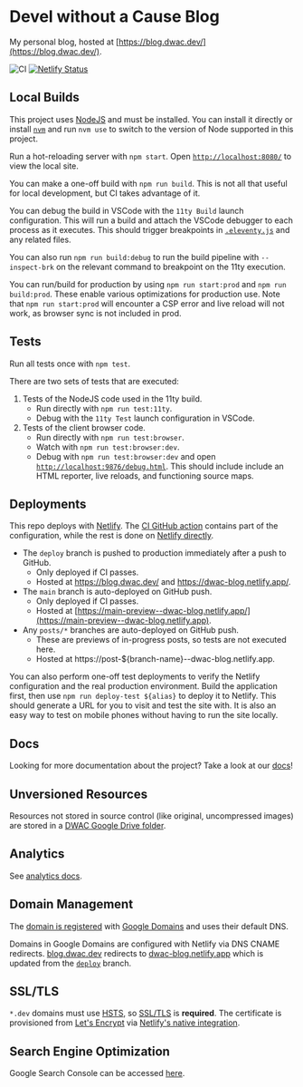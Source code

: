 # Devel without a Cause Blog

My personal blog, hosted at [https://blog.dwac.dev/](https://blog.dwac.dev/).

<!-- status badges for CI and Netlify. -->
![CI](https://github.com/dgp1130/blog/workflows/CI/badge.svg?branch=main)
[![Netlify Status](https://api.netlify.com/api/v1/badges/2911a197-8a53-460c-ad53-016372148b01/deploy-status)](https://app.netlify.com/sites/dwac/deploys)

## Local Builds

This project uses [NodeJS](https://nodejs.org/) and must be installed. You can
install it directly or install [`nvm`](https://github.com/nvm-sh/nvm) and run
`nvm use` to switch to the version of Node supported in this project.

Run a hot-reloading server with `npm start`. Open
[`http://localhost:8080/`](http://localhost:8080/) to view the local site.

You can make a one-off build with `npm run build`. This is not all that useful
for local development, but CI takes advantage of it.

You can debug the build in VSCode with the `11ty Build` launch configuration.
This will run a build and attach the VSCode debugger to each process as it
executes. This should trigger breakpoints in [`.eleventy.js`](.eleventy.js) and
any related files.

You can also run `npm run build:debug` to run the build pipeline with
`--inspect-brk` on the relevant command to breakpoint on the 11ty execution.

You can run/build for production by using `npm run start:prod` and
`npm run build:prod`. These enable various optimizations for production use.
Note that `npm run start:prod` will encounter a CSP error and live reload will
not work, as browser sync is not included in prod.

## Tests

Run all tests once with `npm test`.

There are two sets of tests that are executed:
1. Tests of the NodeJS code used in the 11ty build.
    * Run directly with `npm run test:11ty`.
    * Debug with the `11ty Test` launch configuration in VSCode.
1. Tests of the client browser code.
    * Run directly with `npm run test:browser`.
    * Watch with `npm run test:browser:dev`.
    * Debug with `npm run test:browser:dev` and open
      [`http://localhost:9876/debug.html`](http://localhost:9876/debug.html).
      This should include include an HTML reporter, live reloads, and
      functioning source maps.

## Deployments

This repo deploys with [Netlify](https://netlify.com/). The
[CI GitHub action](.github/workflows/ci.yaml) contains part of the
configuration, while the rest is done on
[Netlify directly](https://app.netlify.com/sites/dwac/).

* The `deploy` branch is pushed to production immediately after a push to
  GitHub.
    * Only deployed if CI passes.
    * Hosted at https://blog.dwac.dev/ and https://dwac-blog.netlify.app/.
* The `main` branch is auto-deployed on GitHub push.
    * Only deployed if CI passes.
    * Hosted at [https://main-preview--dwac-blog.netlify.app/](https://main-preview--dwac-blog.netlify.app).
* Any `posts/*` branches are auto-deployed on GitHub push.
    * These are previews of in-progress posts, so tests are not executed here.
    * Hosted at https://post-${branch-name}--dwac-blog.netlify.app.

You can also perform one-off test deployments to verify the Netlify
configuration and the real production environment. Build the application first,
then use `npm run deploy-test ${alias}` to deploy it to Netlify. This should
generate a URL for you to visit and test the site with. It is also an easy way
to test on mobile phones without having to run the site locally.

## Docs

Looking for more documentation about the project? Take a look at our
[docs](doc/)!

## Unversioned Resources

Resources not stored in source control (like original, uncompressed images) are
stored in a
[DWAC Google Drive folder](https://drive.google.com/drive/folders/1D8nKCF3skWZ65clGnUDk1yrdxJ0zhgIT).

## Analytics

See [analytics docs](doc/analytics.md).

## Domain Management

The [domain is registered](https://domains.google.com/registrar/dwac.dev) with
[Google Domains](https://domains.google.com/) and uses their default DNS.

Domains in Google Domains are configured with Netlify via DNS CNAME redirects.
[blog.dwac.dev](https://blog.dwac.dev/) redirects to
[dwac-blog.netlify.app](https://dwac-blog.netlify.app/) which is updated from
the [`deploy`](https://github.com/dgp1130/blog/tree/deploy) branch.

## SSL/TLS

`*.dev` domains must use
[HSTS](https://en.wikipedia.org/wiki/HTTP_Strict_Transport_Security), so
[SSL/TLS](https://en.wikipedia.org/wiki/Transport_Layer_Security) is
**required**. The certificate is provisioned from
[Let's Encrypt](https://letsencrypt.org/) via
[Netlify's native integration](https://app.netlify.com/sites/dwac/settings/domain#https).

## Search Engine Optimization

Google Search Console can be accessed
[here](https://search.google.com/search-console?resource_id=sc-domain%3Adwac.dev).
